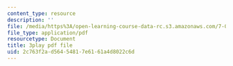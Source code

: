 ```yaml
---
content_type: resource
description: ''
file: /media/https%3A/open-learning-course-data-rc.s3.amazonaws.com/7-014-introductory-biology-spring-2005/2c763f2ad56454817e6161a4d8022c6d_6BPDK1b3jDg.pdf
file_type: application/pdf
resourcetype: Document
title: 3play pdf file
uid: 2c763f2a-d564-5481-7e61-61a4d8022c6d
---
```

